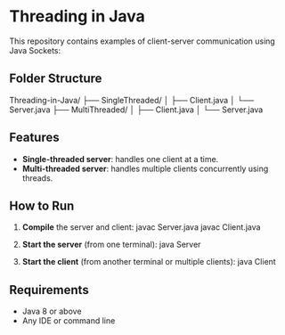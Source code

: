 # Threading in Java

This repository contains examples of client-server communication using Java Sockets:

## Folder Structure

Threading-in-Java/
├── SingleThreaded/
│ ├── Client.java
│ └── Server.java
├── MultiThreaded/
│ ├── Client.java
│ └── Server.java


## Features

- **Single-threaded server**: handles one client at a time.
- **Multi-threaded server**: handles multiple clients concurrently using threads.

## How to Run

1. **Compile** the server and client:
javac Server.java
javac Client.java

2. **Start the server** (from one terminal):
java Server

3. **Start the client** (from another terminal or multiple clients):
java Client

## Requirements

- Java 8 or above
- Any IDE or command line